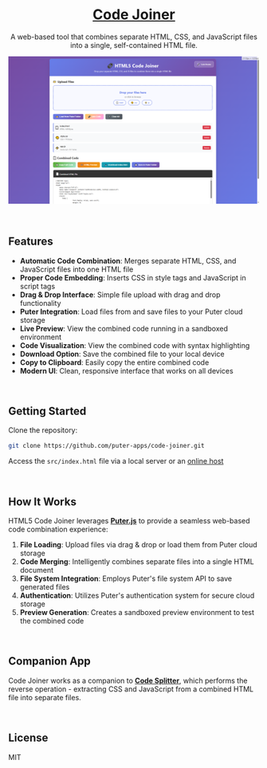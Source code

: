 <h1 align="center">
  <a href="https://puter.com/app/code-joiner" target="_blank">Code Joiner</a>
</h1>

<p align="center">A web-based tool that combines separate HTML, CSS, and JavaScript files into a single, self-contained HTML file.
</p>

<p align="center">
  <img src="screenshot.png" alt="Screenshot" width="600" />
</p>

<br>

## Features

- **Automatic Code Combination**: Merges separate HTML, CSS, and JavaScript files into one HTML file
- **Proper Code Embedding**: Inserts CSS in style tags and JavaScript in script tags
- **Drag & Drop Interface**: Simple file upload with drag and drop functionality
- **Puter Integration**: Load files from and save files to your Puter cloud storage
- **Live Preview**: View the combined code running in a sandboxed environment
- **Code Visualization**: View the combined code with syntax highlighting
- **Download Option**: Save the combined file to your local device
- **Copy to Clipboard**: Easily copy the entire combined code
- **Modern UI**: Clean, responsive interface that works on all devices

<br>

## Getting Started

Clone the repository: 

```bash
git clone https://github.com/puter-apps/code-joiner.git
```

Access the `src/index.html` file via a local server or an [online host](https://puter.com)

<br>

## How It Works

HTML5 Code Joiner leverages [**Puter.js**](https://developer.puter.com/) to provide a seamless web-based code combination experience:

1. **File Loading**: Upload files via drag & drop or load them from Puter cloud storage
2. **Code Merging**: Intelligently combines separate files into a single HTML document
3. **File System Integration**: Employs Puter's file system API to save generated files
4. **Authentication**: Utilizes Puter's authentication system for secure cloud storage
5. **Preview Generation**: Creates a sandboxed preview environment to test the combined code

<br>

## Companion App

Code Joiner works as a companion to [**Code Splitter**](https://puter.com/app/code-splitter), which performs the reverse operation - extracting CSS and JavaScript from a combined HTML file into separate files.

<br>

## License

MIT
